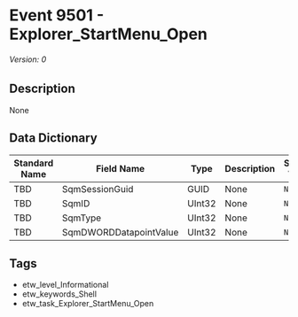# Event 9501 - Explorer_StartMenu_Open
###### Version: 0

## Description
None

## Data Dictionary
|Standard Name|Field Name|Type|Description|Sample Value|
|---|---|---|---|---|
|TBD|SqmSessionGuid|GUID|None|`None`|
|TBD|SqmID|UInt32|None|`None`|
|TBD|SqmType|UInt32|None|`None`|
|TBD|SqmDWORDDatapointValue|UInt32|None|`None`|

## Tags
* etw_level_Informational
* etw_keywords_Shell
* etw_task_Explorer_StartMenu_Open